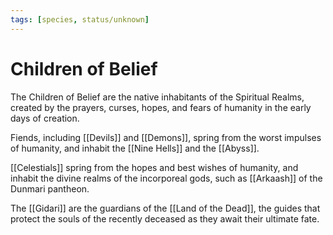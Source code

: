 ```yaml
---
tags: [species, status/unknown]
---
```


# Children of Belief

The Children of Belief are the native inhabitants of the Spiritual Realms, created by the prayers, curses, hopes, and fears of humanity in the early days of creation. 

Fiends, including [[Devils]] and [[Demons]], spring from the worst impulses of humanity, and inhabit the [[Nine Hells]] and the [[Abyss]]. 

[[Celestials]] spring from the hopes and best wishes of humanity, and inhabit the divine realms of the incorporeal gods, such as [[Arkaash]] of the Dunmari pantheon.

The [[Gidari]] are the guardians of the [[Land of the Dead]], the guides that protect the souls of the recently deceased as they await their ultimate fate.